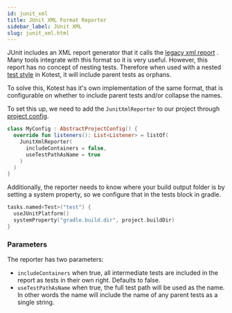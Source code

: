 ```yaml
---
id: junit_xml
title: JUnit XML Format Reporter
sidebar_label: JUnit XML
slug: junit_xml.html
---
```






JUnit includes an XML report generator that it calls
the [legacy xml report](https://junit.org/junit5/docs/5.5.0-RC2/api/org/junit/platform/reporting/legacy/xml/LegacyXmlReportGeneratingListener.html)
. Many tools integrate with this format so it is very useful. However, this report has no concept of nesting tests.
Therefore when used with a nested [test style](../framework/styles.md) in Kotest, it will include parent tests as
orphans.

To solve this, Kotest has it's own implementation of the same format, that is configurable on whether to include parent
tests and/or collapse the names.

To set this up, we need to add the `JunitXmlReporter` to our project
through [project config](../framework/project_config.md).

```kotlin
class MyConfig : AbstractProjectConfig() {
  override fun listeners(): List<Listener> = listOf(
    JunitXmlReporter(
      includeContainers = false,
      useTestPathAsName = true
    )
  )
}
```

Additionally, the reporter needs to know where your build output folder is by setting a system property, so we configure
that in the tests block in gradle.

```kotlin
tasks.named<Test>("test") {
  useJUnitPlatform()
  systemProperty("gradle.build.dir", project.buildDir)
}
```

### Parameters

The reporter has two parameters:

* `includeContainers` when true, all intermediate tests are included in the report as tests in their own right. Defaults
  to false.
* `useTestPathAsName` when true, the full test path will be used as the name. In other words the name will include the
  name of any parent tests as a single string.
